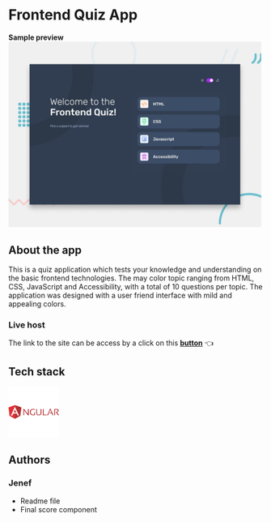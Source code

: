 # Frontend Quiz App

**Sample preview**
<img src="./src/assets/preview.jpg" alt="angular svg image" width="500px"  >

## About the app
This is a quiz application which tests your knowledge and understanding on the basic frontend technologies. The may color topic ranging from HTML, CSS, JavaScript and Accessibility, with a total of 10 questions per topic. The application was designed with a user friend interface with mild and appealing colors.


### Live host
The link to the site can be access by a click on this [**button**](https://frontend-quiz-app-mainv1.vercel.app/) 👈

## Tech stack
<img src="./src/assets/icon-angular.svg" alt="angular svg image" width="100px" >

## Authors
### Jenef
- Readme file
- Final score component
<!-- ```
Readme file
Final score component -->
```


 

